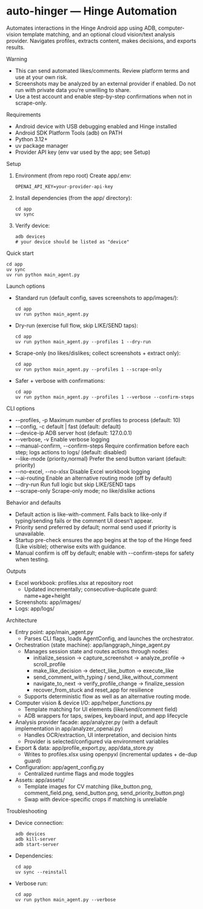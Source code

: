 # auto-hinger — Hinge Automation

Automates interactions in the Hinge Android app using ADB, computer-vision template matching, and an optional cloud vision/text analysis provider. Navigates profiles, extracts content, makes decisions, and exports results.

Warning
- This can send automated likes/comments. Review platform terms and use at your own risk.
- Screenshots may be analyzed by an external provider if enabled. Do not run with private data you’re unwilling to share.
- Use a test account and enable step-by-step confirmations when not in scrape-only.

Requirements
- Android device with USB debugging enabled and Hinge installed
- Android SDK Platform Tools (adb) on PATH
- Python 3.12+
- uv package manager
- Provider API key (env var used by the app; see Setup)

Setup
1) Environment (from repo root)
   Create app/.env:
   ```
   OPENAI_API_KEY=your-provider-api-key
   ```

2) Install dependencies (from the app/ directory):
   ```
   cd app
   uv sync
   ```

3) Verify device:
   ```
   adb devices
   # your device should be listed as "device"
   ```

Quick start
```
cd app
uv sync
uv run python main_agent.py
```

Launch options
- Standard run (default config, saves screenshots to app/images/):
  ```
  cd app
  uv run python main_agent.py
  ```

- Dry-run (exercise full flow, skip LIKE/SEND taps):
  ```
  cd app
  uv run python main_agent.py --profiles 1 --dry-run
  ```

- Scrape-only (no likes/dislikes; collect screenshots + extract only):
  ```
  cd app
  uv run python main_agent.py --profiles 1 --scrape-only
  ```

- Safer + verbose with confirmations:
  ```
  cd app
  uv run python main_agent.py --profiles 1 --verbose --confirm-steps
  ```

CLI options
- --profiles, -p               Maximum number of profiles to process (default: 10)
- --config, -c                 default | fast (default: default)
- --device-ip                  ADB server host (default: 127.0.0.1)
- --verbose, -v                Enable verbose logging
- --manual-confirm, --confirm-steps  Require confirmation before each step; logs actions to logs/ (default: disabled)
- --like-mode {priority,normal} Prefer the send button variant (default: priority)
- --no-excel, --no-xlsx        Disable Excel workbook logging
- --ai-routing                 Enable an alternative routing mode (off by default)
- --dry-run                    Run full logic but skip LIKE/SEND taps
- --scrape-only                Scrape-only mode; no like/dislike actions

Behavior and defaults
- Default action is like-with-comment. Falls back to like-only if typing/sending fails or the comment UI doesn’t appear.
- Priority send preferred by default; normal send used if priority is unavailable.
- Startup pre-check ensures the app begins at the top of the Hinge feed (Like visible); otherwise exits with guidance.
- Manual confirm is off by default; enable with --confirm-steps for safety when testing.

Outputs
- Excel workbook: profiles.xlsx at repository root
  - Updated incrementally; consecutive-duplicate guard: name+age+height
- Screenshots: app/images/
- Logs: app/logs/

Architecture
- Entry point: app/main_agent.py
  - Parses CLI flags, loads AgentConfig, and launches the orchestrator.
- Orchestration (state machine): app/langgraph_hinge_agent.py
  - Manages session state and routes actions through nodes:
    - initialize_session → capture_screenshot → analyze_profile → scroll_profile
    - make_like_decision → detect_like_button → execute_like
    - send_comment_with_typing / send_like_without_comment
    - navigate_to_next → verify_profile_change → finalize_session
    - recover_from_stuck and reset_app for resilience
  - Supports deterministic flow as well as an alternative routing mode.
- Computer vision & device I/O: app/helper_functions.py
  - Template matching for UI elements (like/send/comment field)
  - ADB wrappers for taps, swipes, keyboard input, and app lifecycle
- Analysis provider facade: app/analyzer.py (with a default implementation in app/analyzer_openai.py)
  - Handles OCR/extraction, UI interpretation, and decision hints
  - Provider is selected/configured via environment variables
- Export & data: app/profile_export.py, app/data_store.py
  - Writes to profiles.xlsx using openpyxl (incremental updates + de-dup guard)
- Configuration: app/agent_config.py
  - Centralized runtime flags and mode toggles
- Assets: app/assets/
  - Template images for CV matching (like_button.png, comment_field.png, send_button.png, send_priority_button.png)
  - Swap with device-specific crops if matching is unreliable

Troubleshooting
- Device connection:
  ```
  adb devices
  adb kill-server
  adb start-server
  ```

- Dependencies:
  ```
  cd app
  uv sync --reinstall
  ```

- Verbose run:
  ```
  cd app
  uv run python main_agent.py --verbose
